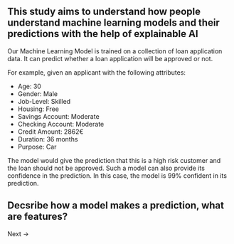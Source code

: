 ## This study aims to understand how people understand machine learning models and their predictions with the help of explainable AI

Our Machine Learning Model is trained on a collection of loan application data.
It can predict whether a loan application will be approved or not.

For example, given an applicant with the following attributes:

- Age: 30
- Gender: Male
- Job-Level: Skilled
- Housing: Free
- Savings Account: Moderate
- Checking Account: Moderate
- Credit Amount: 2862€
- Duration: 36 months
- Purpose: Car

The model would give the prediction that this is a high risk customer and the loan should not be approved.
Such a model can also provide its confidence in the prediction. In this case, the model is 99% confident in its prediction.

## Decsribe how a model makes a prediction, what are features?
Next &rarr;
